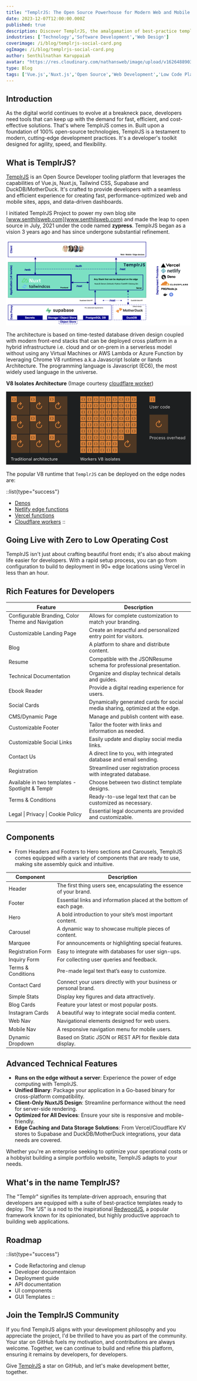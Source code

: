 ```yaml
---
title: "TemplrJS: The Open Source Powerhouse for Modern Web and Mobile Apps"
date: 2023-12-07T12:00:00.000Z
published: true
description: Discover TemplrJS, the amalgamation of best-practice templates and cutting-edge development inspired by RedwoodJS for building high-performance web and mobile applications.
industries: ['Technology','Software Development','Web Design']
coverimage: /i/blog/templrjs-social-card.png
ogImage: /i/blog/templrjs-social-card.png
author: Senthilnathan Karuppaiah
avatar: "https://res.cloudinary.com/nathansweb/image/upload/v1626488903/profile/Senthil-profile-picture-01_al07i5.jpg"
type: Blog
tags: ['Vue.js','Nuxt.js','Open Source','Web Development','Low Code Platform']
---
```


## Introduction

As the digital world continues to evolve at a breakneck pace, developers need tools that can keep up with the demand for fast, efficient, and cost-effective solutions. That's where TemplrJS comes in. Built upon a foundation of 100% open-source technologies, TemplrJS is a testament to modern, cutting-edge development practices. It's a developer's toolkit designed for agility, speed, and flexibility.

## What is TemplrJS?

[TemplrJS](https://github.com/senthilsweb/templrjs) is an Open Source Developer tooling platform that leverages the capabilities of Vue.js, Nuxt.js, Tailwind CSS, Supabase and DuckDB/MotherDuck. It's crafted to provide developers with a seamless and efficient experience for creating fast, performance-optimized web and mobile sites, apps, and data-driven dashboards.

I initiated TemplrJS Project to power my own blog site [www.senthilsweb.com](www.senthilsweb.com) and made the leap to open source in July, 2021 under the code named **zypress**. TemplrJS began as a vision 3 years ago and has since undergone substantial refinement. 

![TemplrJS Framework Architecture](/i/blog/templrjs-architecture.png)

The architecture is based on time-tested database driven design coupled with modern front-end stacks that can be deployed cross platform in a hybrid infrastructure i.e. cloud and or on-prem in a serverless model without using any Virtual Machines or AWS Lambda or Azure Function by leveraging Chrome V8 runtimes a.k.a Javascript Isolate or Ilands Architecture. The programming language is Javascript (EC6), the most widely used language in the universe.

**V8 Isolates Architecture** (Image courtesy [cloudflare worker](https://blog.cloudflare.com/cloud-computing-without-containers/))

![V8 Isolates](/i/blog/v8.isolates.png)


The popular V8 runtime that `TemplrJS` can be deployed on the edge nodes are:

::list{type="success"}
- [Denos](https://deno.land/)
- [Netlify edge functions](https://www.netlify.com/products/#netlify-edge-functions)
- [Vercel functions](https://vercel.com/)
- [Cloudflare workers](https://workers.cloudflare.com/)
::  


## Going Live with Zero to Low Operating Cost

TemplrJS isn't just about crafting beautiful front ends; it's also about making life easier for developers. With a rapid setup process, you can go from configuration to build to deployment in 90+ edge locations using Vercel in less than an hour.

## Rich Features for Developers


| Feature                                      | Description                                                  |
|----------------------------------------------|--------------------------------------------------------------|
| Configurable Branding, Color Theme and Navigation | Allows for complete customization to match your branding.    |
| Customizable Landing Page                    | Create an impactful and personalized entry point for visitors.|
| Blog                                         | A platform to share and distribute content.                   |
| Resume                                       | Compatible with the JSONResume schema for professional presentation. |
| Technical Documentation                      | Organize and display technical details and guides.            |
| Ebook Reader                                 | Provide a digital reading experience for users.               |
| Social Cards                                 | Dynamically generated cards for social media sharing, optimized at the edge. |
| CMS/Dynamic Page                             | Manage and publish content with ease.                         |
| Customizable Footer                          | Tailor the footer with links and information as needed.       |
| Customizable Social Links                    | Easily update and display social media links.                 |
| Contact Us                                   | A direct line to you, with integrated database and email sending. |
| Registration                                 | Streamlined user registration process with integrated database. |
| Available in two templates - Spotlight & Templr | Choose between two distinct template designs.                 |
| Terms & Conditions                           | Ready-to-use legal text that can be customized as necessary.  |
| Legal \| Privacy \| Cookie Policy            | Essential legal documents are provided and customizable.      |



## Components

- From Headers and Footers to Hero sections and Carousels, TemplrJS comes equipped with a variety of components that are ready to use, making site assembly quick and intuitive.


| Component         | Description                                                 |
|-------------------|-------------------------------------------------------------|
| Header            | The first thing users see, encapsulating the essence of your brand. |
| Footer            | Essential links and information placed at the bottom of each page. |
| Hero              | A bold introduction to your site’s most important content.  |
| Carousel          | A dynamic way to showcase multiple pieces of content.       |
| Marquee           | For announcements or highlighting special features.         |
| Registration Form | Easy to integrate with databases for user sign-ups.         |
| Inquiry Form      | For collecting user queries and feedback.                   |
| Terms & Conditions| Pre-made legal text that’s easy to customize.               |
| Contact Card      | Connect your users directly with your business or personal brand. |
| Simple Stats      | Display key figures and data attractively.                  |
| Blog Cards        | Feature your latest or most popular posts.                  |
| Instagram Cards   | A beautiful way to integrate social media content.          |
| Web Nav           | Navigational elements designed for web users.               |
| Mobile Nav        | A responsive navigation menu for mobile users.              |
| Dynamic Dropdown  | Based on Static JSON or REST API for flexible data display. |


## Advanced Technical Features

- **Runs on the edge without a server**: Experience the power of edge computing with TemplrJS.
- **Unified Binary**: Package your application in a Go-based binary for cross-platform compatibility.
- **Client-Only NuxtJS Design**: Streamline performance without the need for server-side rendering.
- **Optimized for All Devices**: Ensure your site is responsive and mobile-friendly.
- **Edge Caching and Data Storage Solutions**: From Vercel/Cloudflare KV stores to Supabase and DuckDB/MotherDuck integrations, your data needs are covered.

Whether you're an enterprise seeking to optimize your operational costs or a hobbyist building a simple portfolio website, TemplrJS adapts to your needs.

## What's in the name TemplrJS?

The "Templr" signifies its template-driven approach, ensuring that developers are equipped with a suite of best-practice templates ready to deploy. The "JS" is a nod to the inspirational [RedwoodJS](https://redwoodjs.com/), a popular framework known for its opinionated, but highly productive approach to building web applications. 

## Roadmap

::list{type="success"}
- Code Refactoring and clenup
- Developer documentaion
- Deployment guide
- API documentation
- UI components
- GUI Templates
::  


## Join the TemplrJS Community

If you find TemplrJS aligns with your development philosophy and you appreciate the project, I'd be thrilled to have you as part of the community. Your star on GitHub fuels my motivation, and contributions are always welcome. Together, we can continue to build and refine this platform, ensuring it remains by developers, for developers.

Give [TemplrJS](https://github.com/senthilsweb/templrjs) a star on GitHub, and let's make development better, together.
